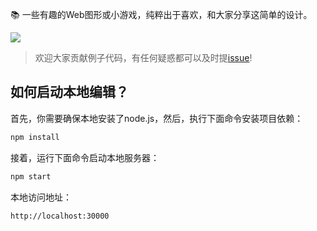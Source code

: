 📚  一些有趣的Web图形或小游戏，纯粹出于喜欢，和大家分享这简单的设计。

<img align="center" src="https://github.com/yelloxing/Image-Demo/blob/master/image/hahaha.gif">

> 欢迎大家贡献例子代码，有任何疑惑都可以及时提[issue](https://github.com/yelloxing/Image-Demo/issues)!

如何启动本地编辑？
--------------------------------------
首先，你需要确保本地安装了node.js，然后，执行下面命令安装项目依赖：

```bash
npm install
```

接着，运行下面命令启动本地服务器：

```bash
npm start
```

本地访问地址：

```
http://localhost:30000
```
